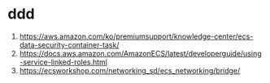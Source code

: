 


# ddd

1. https://aws.amazon.com/ko/premiumsupport/knowledge-center/ecs-data-security-container-task/
2. https://docs.aws.amazon.com/AmazonECS/latest/developerguide/using-service-linked-roles.html
3. https://ecsworkshop.com/networking_sd/ecs_networking/bridge/

